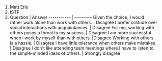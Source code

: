 1. Matt Erle
1. ISTP
1. Question | Answer
----------- | ---------
Given the choice, I would rather work alone than work with others. | Disagree
I prefer solitude over social interactions with acquaintances. | Disagree
For me, working with others poses a threat to my success.	| Disagree
I am more successful when I work by myself than with others. |Disagree
Working with others is a hassle. | Disagree
I have little tolerance when others make mistakes. | Disagree
I don't like attending team meetings where I have to listen to the simple-minded ideas of others. | Strongly disagree
